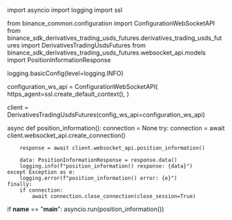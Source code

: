 import asyncio
import logging
import ssl

from binance_common.configuration import ConfigurationWebSocketAPI
from binance_sdk_derivatives_trading_usds_futures.derivatives_trading_usds_futures import DerivativesTradingUsdsFutures
from binance_sdk_derivatives_trading_usds_futures.websocket_api.models import PositionInformationResponse

logging.basicConfig(level=logging.INFO)

configuration_ws_api = ConfigurationWebSocketAPI(
    https_agent=ssl.create_default_context(),
)

client = DerivativesTradingUsdsFutures(config_ws_api=configuration_ws_api)

async def position_information():
    connection = None
    try:
        connection = await client.websocket_api.create_connection()

        response = await client.websocket_api.position_information()

        data: PositionInformationResponse = response.data()
        logging.info(f"position_information() response: {data}")
    except Exception as e:
        logging.error(f"position_information() error: {e}")
    finally:
        if connection:
            await connection.close_connection(close_session=True)

if __name__ == "__main__":
    asyncio.run(position_information())
